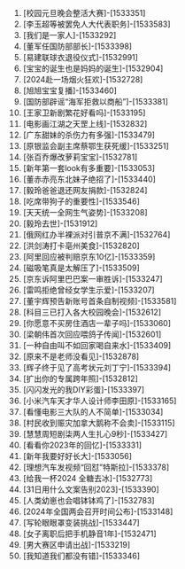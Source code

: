 
1. [校园元旦晚会整活大赛]-[1533351]
1. [李玉超等被罢免人大代表职务]-[1533583]
1. [我们是一家人]-[1533292]
1. [董军任国防部部长]-[1533398]
1. [易建联球衣退役仪式]-[1532991]
1. [宝宝的诞生也是妈妈的诞生]-[1532904]
1. [2024赴一场烟火狂欢]-[1532728]
1. [旭旭宝宝复播]-[1533460]
1. [国防部辟谣“海军拒救以商船”]-[1533381]
1. [王家卫新剧繁花好看吗]-[1533195]
1. [电影画江湖之天罡上线]-[1532832]
1. [广东甜妹的杀伤力有多强]-[1533479]
1. [原银监会副主席蔡鄂生获死缓]-[1533251]
1. [张百乔爆改萝莉宝宝]-[1532781]
1. [新年第一套look有多重要]-[1533053]
1. [董赤赤亮东北妹子绝招了]-[1533440]
1. [毅玲爸爸退还网友捐款]-[1532824]
1. [吃席带狗子的重要性]-[1533546]
1. [天天统一全网生气姿势]-[1533208]
1. [毅玲去世]-[1531912]
1. [俄网红办半裸派对引普京不满]-[1532764]
1. [洪剑涛打卡亳州美食]-[1532820]
1. [阿里回应被判赔京东10亿]-[1533359]
1. [磁吸笔真是太解压了]-[1533509]
1. [京东诉阿里巴巴案一审胜诉]-[1533247]
1. [雷鸣拒绝曾经女学生示爱]-[1533207]
1. [董宇辉预告新账号首条自制视频]-[1533581]
1. [科目三已打入各大校园晚会]-[1532612]
1. [你愿意不买房住酒店一辈子吗]-[1533060]
1. [梁朝伟首次回应喂鸽子传闻]-[1532601]
1. [一种自由叫不如回家喝自来水]-[1533409]
1. [原来不是老师没看见]-[1532878]
1. [辉子终于见了高考状元刘丁宁]-[1533394]
1. [扩出你的专属跨年照]-[1532812]
1. [闪闪发光的我DIY彩蛋]-[1533397]
1. [小米汽车天才华人设计师李田原]-[1533165]
1. [看懂电影三大队的人不简单]-[1533034]
1. [村民收到赈灾加拿大鹅称不会卖]-[1533115]
1. [慧慧周短剧柒两人生扎心9秒]-[1533427]
1. [看看你2023年的回忆]-[1533331]
1. [新年我要好好长大]-[1533056]
1. [理想汽车发视频“回怼”特斯拉]-[1533378]
1. [给我一杯2024 全糖去冰]-[1532773]
1. [31日用什么文案告别2023]-[1533390]
1. [人类幼崽也会唱钵钵鸡了]-[1532783]
1. [2024年全国两会召开时间公布]-[1533148]
1. [写轮眼眼罩变装挑战]-[1533447]
1. [女子离职后把手机静音1年]-[1532471]
1. [男大赛区申请出战]-[1533219]
1. [我知道我们都没有错]-[1533346]
